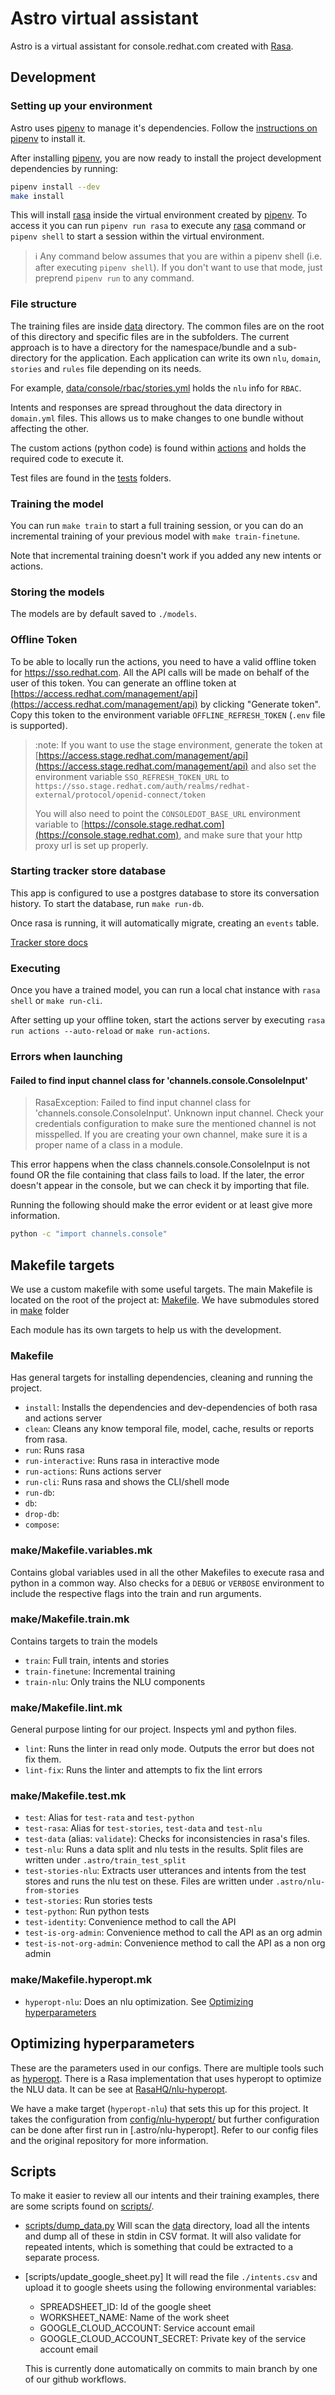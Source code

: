 # Astro virtual assistant

Astro is a virtual assistant for console.redhat.com created with [Rasa](https://rasa.com/docs/rasa/).

## Development

### Setting up your environment

Astro uses [pipenv](https://pypi.org/project/) to manage it's dependencies. 
Follow the [instructions on pipenv](https://pypi.org/project/pipenv/#installation) to install it.

After installing [pipenv](https://pypi.org/project/), you are now ready to install the project development dependencies 
by running:

```bash
pipenv install --dev
make install 
```

This will install [rasa](https://rasa.com/docs/rasa/) inside the virtual environment created by
[pipenv](https://pypi.org/project/).
To access it you can run `pipenv run rasa` to execute any 
[rasa](https://rasa.com/docs/rasa/) command or `pipenv shell` to start a session within the virtual environment.

> :information_source:  Any command below assumes that you are within a pipenv shell (i.e. after executing `pipenv shell`). If you
> don't want to use that mode, just preprend `pipenv run` to any command.


### File structure

The training files are inside [data](./data) directory. The common files are on the root of this directory and specific
files are in the subfolders. The current approach is to have a directory for the namespace/bundle and a sub-directory 
for the application. Each application can write its own `nlu`, `domain`, `stories` and `rules` file depending on its needs.

For example, [data/console/rbac/stories.yml](data/console/rbac/nlu.yml) holds the `nlu` info for `RBAC`.

Intents and responses are spread throughout the data directory in `domain.yml` files. This allows us to make changes to one bundle without affecting the other.

The custom actions (python code) is found within [actions](./actions) and holds the required code to execute it.

Test files are found in the [tests](./tests) folders.


### Training the model

You can run `make train` to start a full training session, or
you can do an incremental training of your previous model with `make train-finetune`. 

Note that incremental training doesn't work if you added any new intents or actions.

### Storing the models

The models are by default saved to `./models`.

### Offline Token

To be able to locally run the actions, you need to have a valid offline token for https://sso.redhat.com. 
All the API calls will be made on behalf of the user of this token. You can generate an offline token at
[https://access.redhat.com/management/api](https://access.redhat.com/management/api) by clicking "Generate token".
Copy this token to the environment variable `OFFLINE_REFRESH_TOKEN` (`.env` file is supported).

> :note: If you want to use the stage environment, generate the token at 
> [https://access.stage.redhat.com/management/api](https://access.stage.redhat.com/management/api) and also set the
> environment variable `SSO_REFRESH_TOKEN_URL` to `https://sso.stage.redhat.com/auth/realms/redhat-external/protocol/openid-connect/token`
>
> You will also need to point the `CONSOLEDOT_BASE_URL` environment variable to [https://console.stage.redhat.com](https://console.stage.redhat.com), and make sure that your http proxy url is set up properly.

### Starting tracker store database

This app is configured to use a postgres database to store its conversation history. To start the database, run `make run-db`.

Once rasa is running, it will automatically migrate, creating an `events` table.

[Tracker store docs](https://rasa.com/docs/rasa/tracker-stores/#sqltrackerstore)

### Executing

Once you have a trained model, you can run a local chat instance with `rasa shell` or `make run-cli`.

After setting up your offline token, start the actions server by executing `rasa run actions --auto-reload` or `make run-actions`.

### Errors when launching

#### Failed to find input channel class for 'channels.console.ConsoleInput'

> RasaException: Failed to find input channel class for 'channels.console.ConsoleInput'. Unknown input channel. Check your credentials configuration to make sure the mentioned channel is not misspelled. If you are creating your own channel, make sure it is a proper name of a class in a module.

This error happens when the class channels.console.ConsoleInput is not found OR the file containing that class fails to load. 
If the later, the error doesn't appear in the console, but we can check it by importing that file.

Running the following should make the error evident or at least give more information.

```bash
python -c "import channels.console"
```

## Makefile targets

We use a custom makefile with some useful targets. The main Makefile is located on the root of the project at:
[Makefile](./Makefile). We have submodules stored in [make](./make) folder

Each module has its own targets to help us with the development.

### Makefile

Has general targets for installing dependencies, cleaning and running the project.

- `install`: Installs the dependencies and dev-dependencies of both rasa and actions server
- `clean`: Cleans any know temporal file, model, cache, results or reports from rasa.
- `run`: Runs rasa
- `run-interactive`: Runs rasa in interactive mode
- `run-actions`: Runs actions server
- `run-cli`: Runs rasa and shows the CLI/shell mode
- `run-db`:
- `db`:
- `drop-db`:
- `compose`:

### make/Makefile.variables.mk

Contains global variables used in all the other Makefiles to execute rasa and python in a common way. Also checks for a
`DEBUG` or `VERBOSE` environment to include the respective flags into the train and run arguments.

### make/Makefile.train.mk

Contains targets to train the models

- `train`: Full train, intents and stories
- `train-finetune`: Incremental training
- `train-nlu`: Only trains the NLU components

### make/Makefile.lint.mk

General purpose linting for our project. Inspects yml and python files.

- `lint`: Runs the linter in read only mode. Outputs the error but does not fix them.
- `lint-fix`: Runs the linter and attempts to fix the lint errors

### make/Makefile.test.mk

- `test`: Alias for `test-rata` and `test-python`
- `test-rasa`: Alias for `test-stories`, `test-data` and `test-nlu`
- `test-data` (alias: `validate`): Checks for inconsistencies in rasa's files.
- `test-nlu`: Runs a data split and nlu tests in the results. Split files are written under `.astro/train_test_split` 
- `test-stories-nlu`: Extracts user utterances and intents from the test stores and runs the nlu test on these. Files are written under `.astro/nlu-from-stories`
- `test-stories`: Run stories tests
- `test-python`: Run python tests
- `test-identity`: Convenience method to call the API
- `test-is-org-admin`: Convenience method to call the API as an org admin
- `test-is-not-org-admin`: Convenience method to call the API as a non org admin

### make/Makefile.hyperopt.mk

- `hyperopt-nlu`: Does an nlu optimization. See [Optimizing hyperparameters](#Optimizing-hyperparameters)

## Optimizing hyperparameters

These are the parameters used in our configs. There are multiple tools such as 
[hyperopt](https://github.com/hyperopt/hyperopt). There is a Rasa implementation that uses
hyperopt to optimize the NLU data. It can be see at [RasaHQ/nlu-hyperopt](https://github.com/RasaHQ/nlu-hyperopt/).

We have a make target (`hyperopt-nlu`) that sets this up for this project. 
It takes the configuration from [config/nlu-hyperopt/](./config/nlu-hyperopt) 
but further configuration can be done after first run in [.astro/nlu-hyperopt]. 
Refer to our config files and the original repository for more information.

## Scripts

To make it easier to review all our intents and their training examples, there are some scripts found on [scripts/](./scripts).
-  [scripts/dump_data.py](./scripts/dump_data.py) Will scan the [data](./data) directory, load all the intents and dump all
   of these in stdin in CSV format. It will also validate for repeated intents, which is something that could be
   extracted to a separate process.
- [scripts/update_google_sheet.py] It will read the file `./intents.csv` and upload it to google sheets using the following environmental variables:
  - SPREADSHEET_ID: Id of the google sheet
  - WORKSHEET_NAME: Name of the work sheet
  - GOOGLE_CLOUD_ACCOUNT: Service account email
  - GOOGLE_CLOUD_ACCOUNT_SECRET: Private key of the service account email
  
  This is currently done automatically on commits to main branch by one of our github workflows.
